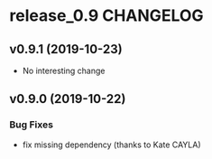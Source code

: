 # release_0.9 CHANGELOG

## v0.9.1 (2019-10-23)

- No interesting change

## v0.9.0 (2019-10-22)

### Bug Fixes

- fix missing dependency (thanks to Kate CAYLA)


